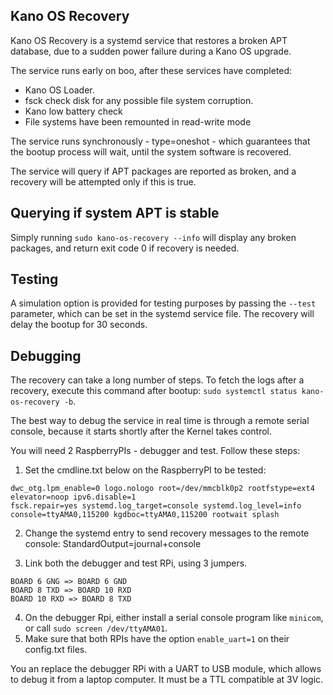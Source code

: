 ## Kano OS Recovery

Kano OS Recovery is a systemd service that restores a broken APT database,
due to a sudden power failure during a Kano OS upgrade.

The service runs early on boo, after these services have completed:

 * Kano OS Loader.
 * fsck check disk for any possible file system corruption.
 * Kano low battery check
 * File systems have been remounted in read-write mode


The service runs synchronously - type=oneshot - which guarantees that the bootup process will wait,
until the system software is recovered.

The service will query if APT packages are reported as broken, and a recovery will be attempted only if this is true.

## Querying if system APT is stable

Simply running `sudo kano-os-recovery --info` will display any broken packages, and return exit code 0 if recovery is needed.

## Testing

A simulation option is provided for testing purposes by passing the `--test` parameter,
which can be set in the systemd service file. The recovery will delay the bootup for 30 seconds.

## Debugging

The recovery can take a long number of steps. To fetch the logs after a recovery,
execute this command after bootup: `sudo systemctl status kano-os-recovery -b`.

The best way to debug the service in real time is through a remote serial console,
because it starts shortly after the Kernel takes control.

You will need 2 RaspberryPIs - debugger and test. Follow these steps:

1) Set the cmdline.txt below on the RaspberryPI to be tested:

```
dwc_otg.lpm_enable=0 logo.nologo root=/dev/mmcblk0p2 rootfstype=ext4 elevator=noop ipv6.disable=1
fsck.repair=yes systemd.log_target=console systemd.log_level=info
console=ttyAMA0,115200 kgdboc=ttyAMA0,115200 rootwait splash
```

2) Change the systemd entry to send recovery messages to the remote console: StandardOutput=journal+console

3) Link both the debugger and test RPi, using 3 jumpers.

```
BOARD 6 GNG => BOARD 6 GND
BOARD 8 TXD => BOARD 10 RXD
BOARD 10 RXD => BOARD 8 TXD
```

4) On the debugger Rpi, either install a serial console program like `minicom`, or call `sudo screen /dev/ttyAMA01`.
5) Make sure that both RPIs have the option `enable_uart=1` on their config.txt files.

You an replace the debugger RPi with a UART to USB module, which allows to debug it from a laptop computer.
It must be a TTL compatible at 3V logic.
